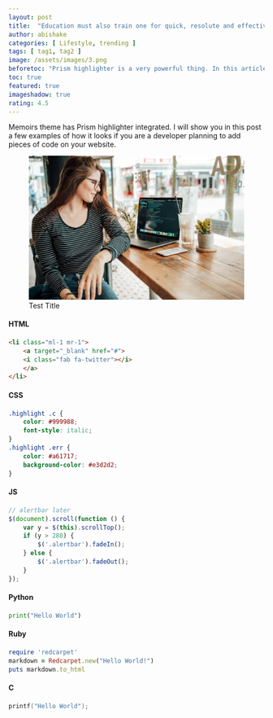 ```yaml
---
layout: post
title:  "Education must also train one for quick, resolute and effective thinking."
author: abishake
categories: [ Lifestyle, trending ]
tags: [ tag1, tag2 ]
image: /assets/images/3.png
beforetoc: "Prism highlighter is a very powerful thing. In this article I'm going to show you what you can actually do with it, some tricks and tips while editing your post. Tocs is also enabled as you can see in summary."
toc: true
featured: true
imageshadow: true
rating: 4.5
---
```

Memoirs theme has Prism highlighter integrated. I will show you in this post a few examples of how it looks if you are a developer planning to add pieces of code on your website.


<figure>
    <img src="/assets/images/3.jpg"/>
    <figurecaption>
        Test Title
    </figurecaption>
</figure>

#### HTML

```html
<li class="ml-1 mr-1">
    <a target="_blank" href="#">
    <i class="fab fa-twitter"></i>
    </a>
</li>
```

#### CSS

```css
.highlight .c {
    color: #999988;
    font-style: italic; 
}
.highlight .err {
    color: #a61717;
    background-color: #e3d2d2; 
}
```

#### JS

```javascript
// alertbar later
$(document).scroll(function () {
    var y = $(this).scrollTop();
    if (y > 280) {
        $('.alertbar').fadeIn();
    } else {
        $('.alertbar').fadeOut();
    }
});
```

#### Python

```python
print("Hello World")
```

#### Ruby

```ruby
require 'redcarpet'
markdown = Redcarpet.new("Hello World!")
puts markdown.to_html
```

#### C

```c
printf("Hello World");
```